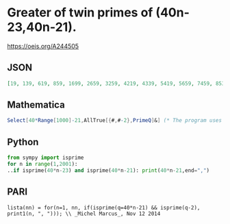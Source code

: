 # Greater of twin primes of \(40n\-23,40n\-21\)\.
https://oeis.org/A244505
## JSON
```JSON
[19, 139, 619, 859, 1699, 2659, 3259, 4219, 4339, 5419, 5659, 7459, 8539, 9859, 10459, 10939, 11059, 11779, 12379, 13219, 13339, 15139, 15739, 17419, 17659, 19699, 20899, 21019, 21379, 21739, 22699, 23059, 23539, 24979, 25579, 27739, 28099, 30139, 32059]
```
## Mathematica
```Mathematica
Select[40*Range[1000]-21,AllTrue[{#,#-2},PrimeQ]&] (* The program uses the AllTrue function from Mathematica version 10 *) (* _Harvey P. Dale_, Oct 04 2019 *)
```
## Python
```Python
from sympy import isprime
for n in range(1,2001):
..if isprime(40*n-23) and isprime(40*n-21): print(40*n-21,end=",")
```
## PARI
```PARI
lista(nn) = for(n=1, nn, if(isprime(q=40*n-21) && isprime(q-2), print1(n, ", "))); \\ _Michel Marcus_, Nov 12 2014
```
